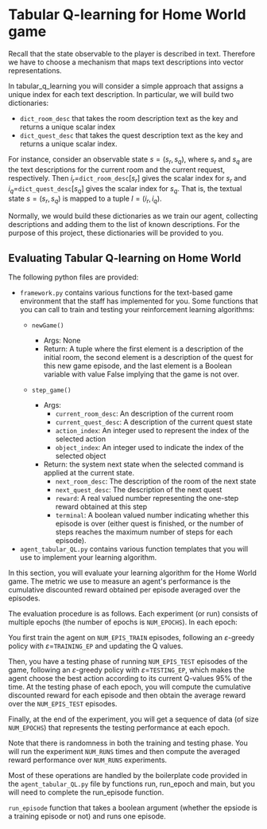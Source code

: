 # Tabular Q-learning for Home World game

Recall that the state observable to the player is described in text. Therefore we have to choose a mechanism that maps text descriptions into vector representations.

In tabular_q_learning you will consider a simple approach that assigns a unique index for each text description. In particular, we will build two dictionaries:

- ```dict_room_desc``` that takes the room description text as the key and returns a unique scalar index
- ```dict_quest_desc``` that takes the quest description text as the key and returns a unique scalar index.

For instance, consider an observable state $s = (s_r, s_q)$, where $s_{r}$ and $s_{q}$ are the text descriptions for the current room and the current request, respectively. Then $i_{r}=$```dict_room_desc```$[s_{r}]$ gives the scalar index for $s_{r}$ and $i_{q}=$```dict_quest_desc```$[s_{q}]$ gives the scalar index for $s_{q}$. That is, the textual state $s=(s_{r},s_{q})$ is mapped to a tuple $I=(i_{r},i_{q})$.

Normally, we would build these dictionaries as we train our agent, collecting descriptions and adding them to the list of known descriptions. For the purpose of this project, these dictionaries will be provided to you.

## Evaluating Tabular Q-learning on Home World

The following python files are provided:

- ```framework.py``` contains various functions for the text-based game environment that the staff has implemented for you. Some functions that you can call to train and testing your reinforcement learning algorithms:
    - ```newGame()```
        - Args: None
        - Return: A tuple where the first element is a description of the initial room, the second element is a description of the quest for this new game episode, and the last element is a Boolean variable with value False implying that the game is not over.

    - ```step_game()```
        - Args:
            - ```current_room_desc```: An description of the current room
            - ```current_quest_desc```: A description of the current quest state
            - ```action_index```: An integer used to represent the index of the selected action
            - ```object_index```: An integer used to indicate the index of the selected object
        - Return: the system next state when the selected command is applied at the current state.
            - ```next_room_desc```: The description of the room of the next state
            - ```next_quest_desc```: The description of the next quest
            - ```reward```: A real valued number representing the one-step reward obtained at this step
            - ```terminal```: A boolean valued number indicating whether this episode is over (either quest is finished, or the number of steps reaches the maximum number of steps for each episode).
- ```agent_tabular_QL.py``` contains various function templates that you will use to implement your learning algorithm.

In this section, you will evaluate your learning algorithm for the Home World game. The metric we use to measure an agent's performance is the cumulative discounted reward obtained per episode averaged over the episodes.

The evaluation procedure is as follows. Each experiment (or run) consists of multiple epochs (the number of epochs is ```NUM_EPOCHS```). In each epoch:

You first train the agent on ```NUM_EPIS_TRAIN``` episodes, following an $\varepsilon$-greedy policy with $\varepsilon=$```TRAINING_EP``` and updating the Q values.

Then, you have a testing phase of running ```NUM_EPIS_TEST``` episodes of the game, following an $\varepsilon$-greedy policy with $\varepsilon =$```TESTING_EP```, which makes the agent choose the best action according to its current Q-values $95\%$ of the time. At the testing phase of each epoch, you will compute the cumulative discounted reward for each episode and then obtain the average reward over the ```NUM_EPIS_TEST``` episodes.

Finally, at the end of the experiment, you will get a sequence of data (of size ```NUM_EPOCHS```) that represents the testing performance at each epoch.

Note that there is randomness in both the training and testing phase. You will run the experiment ```NUM_RUNS``` times and then compute the averaged reward performance over ```NUM_RUNS``` experiments.

Most of these operations are handled by the boilerplate code provided in the ```agent_tabular_QL.py``` file by functions run, run_epoch and main, but you will need to complete the run_episode function.

```run_episode``` function that takes a boolean argument (whether the epsiode is a training episode or not) and runs one episode.